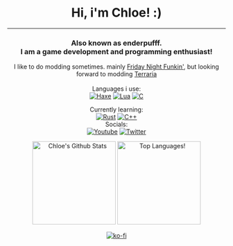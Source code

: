 <h1 align="center">Hi, i'm Chloe! :)</h1>  

----------------------------------------------

<h3 align="center">Also known as enderpufff.<br>I am a game development and programming enthusiast!</h3>  

<div align="center">
I like to do modding sometimes. mainly <a href="https://ninja-muffin24.itch.io/funkin" title="-> This funky ass game">Friday Night Funkin'</a>, but looking forward to modding <a href="https://terraria.org">Terraria</a>
<br> <br>
Languages i use:<br>
 <a href='https://haxe.org' target="_blank"><img alt='Haxe' src='https://img.shields.io/badge/Haxe-100000?style=for-the-badge&logo=Haxe&logoColor=FFFFFF&labelColor=EA8220&color=EA8220'/></a> <a href='https://lua.org' target="_blank"><img alt='Lua' src='https://img.shields.io/badge/Lua-2C2D72?style=for-the-badge&logo=lua&logoColor=white'/></a> <a href='https://www.w3schools.com/c/' target="_blank"><img alt='C' src='https://img.shields.io/badge/C-00599C?style=for-the-badge&logo=c&logoColor=white'/></a>
 
Currently learning: <br> <a href='https://rust-lang.org' target="_blank"><img alt='Rust' src='https://img.shields.io/badge/Rust-000000?style=for-the-badge&logo=rust&logoColor=white'/></a> <a href='https://www.w3schools.com/cpp/' target="_blank"><img alt='C++' src='https://img.shields.io/badge/C%2B%2B-00599C?style=for-the-badge&logo=c%2B%2B&logoColor=white'/></a><br>
Socials:<br>
    <a href='https://www.youtube.com/channel/UC059LuOXxo1CuDJE4RtKPmw' target="_blank"><img alt='Youtube' src='https://img.shields.io/badge/YouTube-FF0000?style=for-the-badge&logo=youtube&logoColor=white'/></a> <a href='https://twitter.com/DaisyDotHX' target="_blank"><img alt='Twitter' src='https://img.shields.io/badge/Twitter-1DA1F2?style=for-the-badge&logo=twitter&logoColor=white'/></a>
</div>

<p align="center">
 <a href="https://github.com/anuraghazra/github-readme-stats"><img alt="Chloe's Github Stats" src="https://github-readme-stats.vercel.app/api?username=enderpuff&show_icons=true&count_private=true&theme=tokyonight" height="192px"/></a>
<img src="https://github-readme-stats.vercel.app/api/top-langs?username=enderpuff&show_icons=true&locale=en&layout=compact&theme=tokyonight" alt="Top Languages!" height="192px"/>
</p>

<p align="center">
  <a href="https://ko-fi.com/V7V7JMBQN">
    <img src="https://ko-fi.com/img/githubbutton_sm.svg" alt="ko-fi">
  </a>
</p>
